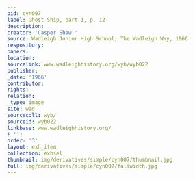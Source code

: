 ```yaml
---
pid: cyn007
label: Ghost Ship, part 1, p. 12
description:
creator: 'Casper Shaw '
source: Wadleigh Junior High School, The Wadleigh Way, 1966
respository:
papers:
location:
sourcelink: www.wadleighhistory.org/wyb/wyb022
publisher:
_date: '1966'
contributor:
rights:
relation:
_type: image
site: wad
sourcecoll: wyb/
sourceid: wyb022
linkbase: www.wadleighhistory.org/
! '':
order: '3'
layout: exh_item
collection: exhsel
thumbnail: img/derivatives/simple/cyn007/thumbnail.jpg
full: img/derivatives/simple/cyn007/fullwidth.jpg
---
```

